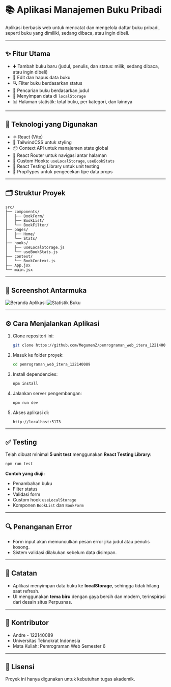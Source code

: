 
# 📚 Aplikasi Manajemen Buku Pribadi

Aplikasi berbasis web untuk mencatat dan mengelola daftar buku pribadi, seperti buku yang dimiliki, sedang dibaca, atau ingin dibeli.

---

## ✨ Fitur Utama

- ➕ Tambah buku baru (judul, penulis, dan status: milik, sedang dibaca, atau ingin dibeli)
- 🔄 Edit dan hapus data buku
- 🔍 Filter buku berdasarkan status
- 🔎 Pencarian buku berdasarkan judul
- 💾 Menyimpan data di `localStorage`
- 📊 Halaman statistik: total buku, per kategori, dan lainnya

---

## 🚀 Teknologi yang Digunakan

- ⚛️ React (Vite)
- 🎨 TailwindCSS untuk styling
- 📦 Context API untuk manajemen state global
- 🔁 React Router untuk navigasi antar halaman
- 🔧 Custom Hooks: `useLocalStorage`, `useBookStats`
- 🧪 React Testing Library untuk unit testing
- 🧭 PropTypes untuk pengecekan tipe data props

---

## 🗂️ Struktur Proyek

```
src/
├── components/
│   ├── BookForm/
│   ├── BookList/
│   └── BookFilter/
├── pages/
│   ├── Home/
│   └── Stats/
├── hooks/
│   ├── useLocalStorage.js
│   └── useBookStats.js
├── context/
│   └── BookContext.js
├── App.jsx
└── main.jsx
```

---

## 📸 Screenshot Antarmuka

![Beranda Aplikasi](![image](https://github.com/user-attachments/assets/7ddb2663-0072-439f-aa7e-60dbde56fcd7)
)
![Statistik Buku](![image](https://github.com/user-attachments/assets/a7223961-5d8c-4aeb-868b-06497e572097)
)

---

## ⚙️ Cara Menjalankan Aplikasi

1. Clone repositori ini:
   ```bash
   git clone https://github.com/MegumenZ/pemrograman_web_itera_122140089.git
   ```

2. Masuk ke folder proyek:
   ```bash
   cd pemrograman_web_itera_122140089
   ```

3. Install dependencies:
   ```bash
   npm install
   ```

4. Jalankan server pengembangan:
   ```bash
   npm run dev
   ```

5. Akses aplikasi di:
   ```
   http://localhost:5173
   ```

---

## ✅ Testing

Telah dibuat minimal **5 unit test** menggunakan **React Testing Library**:

```bash
npm run test
```

**Contoh yang diuji:**
- Penambahan buku
- Filter status
- Validasi form
- Custom hook `useLocalStorage`
- Komponen `BookList` dan `BookForm`

---

## 🔍 Penanganan Error

- Form input akan memunculkan pesan error jika judul atau penulis kosong.
- Sistem validasi dilakukan sebelum data disimpan.

---

## 📝 Catatan

- Aplikasi menyimpan data buku ke **localStorage**, sehingga tidak hilang saat refresh.
- UI menggunakan **tema biru** dengan gaya bersih dan modern, terinspirasi dari desain situs Perpusnas.

---

## 🙌 Kontributor

- Andre - 122140089  
- Universitas Teknokrat Indonesia  
- Mata Kuliah: Pemrograman Web Semester 6

---

## 📄 Lisensi

Proyek ini hanya digunakan untuk kebutuhan tugas akademik.

